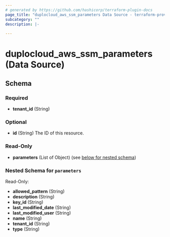 ```yaml
---
# generated by https://github.com/hashicorp/terraform-plugin-docs
page_title: "duplocloud_aws_ssm_parameters Data Source - terraform-provider-duplocloud"
subcategory: ""
description: |-
  
---
```


# duplocloud_aws_ssm_parameters (Data Source)





<!-- schema generated by tfplugindocs -->
## Schema

### Required

- **tenant_id** (String)

### Optional

- **id** (String) The ID of this resource.

### Read-Only

- **parameters** (List of Object) (see [below for nested schema](#nestedatt--parameters))

<a id="nestedatt--parameters"></a>
### Nested Schema for `parameters`

Read-Only:

- **allowed_pattern** (String)
- **description** (String)
- **key_id** (String)
- **last_modified_date** (String)
- **last_modified_user** (String)
- **name** (String)
- **tenant_id** (String)
- **type** (String)


